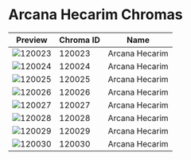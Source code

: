 # Arcana Hecarim Chromas



| Preview | Chroma ID | Name |
|---------|-----------|------|
| ![120023](https://raw.communitydragon.org/latest/plugins/rcp-be-lol-game-data/global/default/v1/champion-chroma-images/120/120023.png) | 120023 | Arcana Hecarim |
| ![120024](https://raw.communitydragon.org/latest/plugins/rcp-be-lol-game-data/global/default/v1/champion-chroma-images/120/120024.png) | 120024 | Arcana Hecarim |
| ![120025](https://raw.communitydragon.org/latest/plugins/rcp-be-lol-game-data/global/default/v1/champion-chroma-images/120/120025.png) | 120025 | Arcana Hecarim |
| ![120026](https://raw.communitydragon.org/latest/plugins/rcp-be-lol-game-data/global/default/v1/champion-chroma-images/120/120026.png) | 120026 | Arcana Hecarim |
| ![120027](https://raw.communitydragon.org/latest/plugins/rcp-be-lol-game-data/global/default/v1/champion-chroma-images/120/120027.png) | 120027 | Arcana Hecarim |
| ![120028](https://raw.communitydragon.org/latest/plugins/rcp-be-lol-game-data/global/default/v1/champion-chroma-images/120/120028.png) | 120028 | Arcana Hecarim |
| ![120029](https://raw.communitydragon.org/latest/plugins/rcp-be-lol-game-data/global/default/v1/champion-chroma-images/120/120029.png) | 120029 | Arcana Hecarim |
| ![120030](https://raw.communitydragon.org/latest/plugins/rcp-be-lol-game-data/global/default/v1/champion-chroma-images/120/120030.png) | 120030 | Arcana Hecarim |